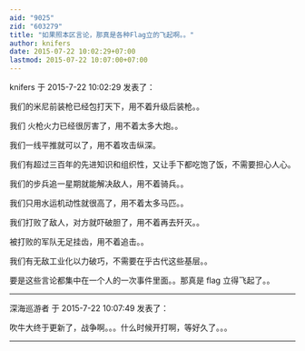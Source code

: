 ```yaml
---
aid: "9025"
zid: "603279"
title: "如果照本区言论，那真是各种Flag立的飞起啊。。"
author: knifers
date: 2015-07-22 10:02:29+07:00
lastmod: 2015-07-22 10:07:00+07:00
---
```


knifers 于 2015-7-22 10:02:29 发表了：

我们的米尼前装枪已经包打天下，用不着升级后装枪。。

我们 火枪火力已经很厉害了，用不着太多大炮。。

我们一线平推就可以了，用不着攻击纵深。

我们有超过三百年的先进知识和组织性，又让手下都吃饱了饭，不需要担心人心。

我们的步兵追一星期就能解决敌人，用不着骑兵。。

我们只用水运机动性就很高了，用不着太多马匹。。

我们打败了敌人，对方就吓破胆了，用不着再去歼灭。。

被打败的军队无足挂齿，用不着追击。。

我们有无敌工业化以力破巧，不需要在乎古代这些基层。。

要是这些言论都集中在一个人的一次事件里面。。那真是 flag 立得飞起了。。

---

深海巡游者 于 2015-7-22 10:07:49 发表了：

吹牛大终于更新了，战争啊。。。什么时候开打啊，等好久了。。。

---
